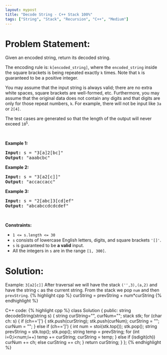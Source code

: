```yaml
---
layout: mypost
title: "Decode String - C++ Stack 100%"
tags: ["String", "Stack", "Recursion", "C++", "Medium"]
---
```

# Problem Statement:
<p>Given an encoded string, return its decoded string.</p>

<p>The encoding rule is: <code>k[encoded_string]</code>, where the <code>encoded_string</code> inside the square brackets is being repeated exactly <code>k</code> times. Note that <code>k</code> is guaranteed to be a positive integer.</p>

<p>You may assume that the input string is always valid; there are no extra white spaces, square brackets are well-formed, etc. Furthermore, you may assume that the original data does not contain any digits and that digits are only for those repeat numbers, <code>k</code>. For example, there will not be input like <code>3a</code> or <code>2[4]</code>.</p>

<p>The test cases are generated so that the length of the output will never exceed <code>10<sup>5</sup></code>.</p>

<p>&nbsp;</p>
<p><strong class="example">Example 1:</strong></p>

<pre>
<strong>Input:</strong> s = &quot;3[a]2[bc]&quot;
<strong>Output:</strong> &quot;aaabcbc&quot;
</pre>

<p><strong class="example">Example 2:</strong></p>

<pre>
<strong>Input:</strong> s = &quot;3[a2[c]]&quot;
<strong>Output:</strong> &quot;accaccacc&quot;
</pre>

<p><strong class="example">Example 3:</strong></p>

<pre>
<strong>Input:</strong> s = &quot;2[abc]3[cd]ef&quot;
<strong>Output:</strong> &quot;abcabccdcdcdef&quot;
</pre>

<p>&nbsp;</p>
<p><strong>Constraints:</strong></p>

<ul>
	<li><code>1 &lt;= s.length &lt;= 30</code></li>
	<li><code>s</code> consists of lowercase English letters, digits, and square brackets <code>&#39;[]&#39;</code>.</li>
	<li><code>s</code> is guaranteed to be <strong>a valid</strong> input.</li>
	<li>All the integers in <code>s</code> are in the range <code>[1, 300]</code>.</li>
</ul>

# Solution:
Example: `3[a2[c]]` 
After traversal we will have the stack `('',3),(a,2)` and have the string `c` as the current string. 
From the stack we pop `num` and then `prevString`.
 {% highlight cpp %} 
curString = prevString + num*curString
 {% endhighlight %}
 
C++ code:
 {% highlight cpp %} 
class Solution {
public:
    string decodeString(string s) 
    {
        string curString="", curNum="";
        stack<string> stk;
        for (char ch: s)
        {
            if (ch=='[')
            {
                stk.push(curString);
                stk.push(curNum);
                curString = "";
                curNum = "";
            }
            else if (ch==']')
            {
                int num = stoi(stk.top());
                stk.pop();
                string prevString = stk.top();
                stk.pop();
                string temp = prevString;
                for (int i=0;i<num;i++) 
                    temp += curString;
                curString = temp;
            }
            else if (isdigit(ch))
                curNum += ch;
            else
                curString += ch;
        }
        return curString;
    }
};
 {% endhighlight %}